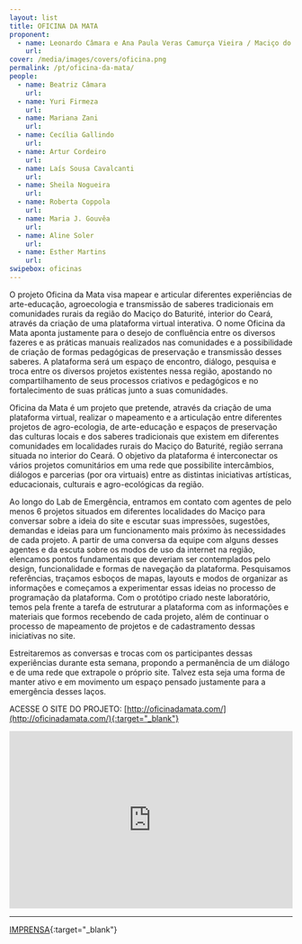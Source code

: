 ```yaml
---
layout: list
title: OFICINA DA MATA
proponent:
  - name: Leonardo Câmara e Ana Paula Veras Camurça Vieira / Maciço do Baturité, CE
    url: 
cover: /media/images/covers/oficina.png
permalink: /pt/oficina-da-mata/
people:
  - name: Beatriz Câmara
    url: 
  - name: Yuri Firmeza
    url: 
  - name: Mariana Zani
    url: 
  - name: Cecília Gallindo
    url: 
  - name: Artur Cordeiro
    url: 
  - name: Laís Sousa Cavalcanti
    url: 
  - name: Sheila Nogueira
    url: 
  - name: Roberta Coppola
    url: 
  - name: Maria J. Gouvêa
    url: 
  - name: Aline Soler
    url: 
  - name: Esther Martins
    url: 
swipebox: oficinas
---
```


O projeto Oficina da Mata visa mapear e articular diferentes experiências de arte-educação, agroecologia e transmissão de saberes tradicionais em comunidades rurais da região do Maciço do Baturité, interior do Ceará, através da criação de uma plataforma virtual interativa. O nome Oficina da Mata aponta justamente para o desejo de confluência entre os diversos fazeres e as práticas manuais realizados nas comunidades e a possibilidade de criação de formas pedagógicas de preservação e transmissão desses saberes. A plataforma será um espaço de encontro, diálogo, pesquisa e troca entre os diversos projetos existentes nessa região, apostando no compartilhamento de seus processos criativos e pedagógicos e no fortalecimento de suas práticas junto a suas comunidades.

Oficina da Mata é um projeto que pretende, através da criação de uma plataforma virtual, realizar o mapeamento e a articulação entre diferentes projetos de agro-ecologia, de arte-educação e espaços de preservação das culturas locais e dos saberes tradicionais que existem em diferentes comunidades em localidades rurais do Maciço do Baturité, região serrana
situada no interior do Ceará. O objetivo da plataforma é interconectar os vários projetos comunitários em uma rede que possibilite intercâmbios, diálogos e parcerias (por ora virtuais) entre as distintas iniciativas artísticas, educacionais, culturais e agro-ecológicas da região.

Ao longo do Lab de Emergência, entramos em contato com agentes de pelo menos 6 projetos situados em diferentes localidades do Maciço para conversar sobre a ideia do site e escutar suas impressões, sugestões, demandas e ideias para um funcionamento mais próximo às necessidades de cada projeto. A partir de uma conversa da equipe com alguns desses agentes e da escuta sobre os modos de uso da internet na região, elencamos pontos fundamentais que deveriam ser contemplados pelo design, funcionalidade e formas de navegação da plataforma.
Pesquisamos referências, traçamos esboços de mapas, layouts e modos de organizar as informações e começamos a experimentar essas ideias no processo de programação da plataforma.
Com o protótipo criado neste laboratório, temos pela frente a tarefa de estruturar a plataforma com as informações e materiais que formos recebendo de cada projeto, além de continuar o processo de mapeamento de projetos e de cadastramento dessas iniciativas no site.

Estreitaremos as conversas e trocas com os participantes dessas experiências durante esta semana, propondo a permanência de um diálogo e de uma rede que extrapole o próprio site. Talvez esta seja uma forma de manter ativo e em movimento um espaço pensado justamente para a emergência desses laços.

ACESSE O SITE DO PROJETO: [http://oficinadamata.com/](http://oficinadamata.com/){:target="_blank"}

<iframe width="100%" height="315" src="https://www.youtube.com/embed/B36llDlTVt0" frameborder="0" allow="accelerometer; autoplay; encrypted-media; gyroscope; picture-in-picture" allowfullscreen></iframe>


---

[IMPRENSA](/3ed/pt/imprensa/oficina-da-mata){:target="_blank"}
